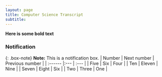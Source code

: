 ```yaml
---
layout: page
title: Computer Science Transcript
subtitle: 
---
```


**Here is some bold text**

### Notification

{: .box-note}
**Note:** This is a notification box.
| Number | Next number | Previous number |
| :------ |:--- | :--- |
| Five | Six | Four |
| Ten | Eleven | Nine |
| Seven | Eight | Six |
| Two | Three | One |
